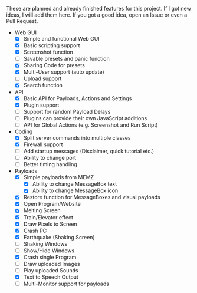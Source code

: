 These are planned and already finished features for this project.
If I got new ideas, I will add them here. If you got a good idea, open an Issue or even a Pull Request.

 - Web GUI
	- [x] Simple and functional Web GUI
	- [x] Basic scripting support
	- [x] Screenshot function
	- [ ] Savable presets and panic function
	- [x] Sharing Code for presets
	- [x] Multi-User support (auto update)
	- [ ] Upload support
	- [x] Search function
 - API
	- [x] Basic API for Payloads, Actions and Settings
	- [x] Plugin support
	- [ ] Support for random Payload Delays
	- [ ] Plugins can provide their own JavaScript additions
	- [ ] API for Global Actions (e.g. Screenshot and Run Script)
 - Coding
	- [x] Split server commands into multiple classes
	- [x] Firewall support
	- [ ] Add startup messages (Disclaimer, quick tutorial etc.)
	- [ ] Ability to change port
	- [ ] Better timing handling
 - Payloads
	- [x] Simple payloads from MEMZ
		- [x] Ability to change MessageBox text
		- [x] Ability to change MessageBox icon
	- [x] Restore function for MessageBoxes and visual payloads
	- [x] Open Program/Website
	- [x] Melting Screen
	- [x] Train/Elevator effect
	- [x] Draw Pixels to Screen
	- [x] Crash PC
	- [x] Earthquake (Shaking Screen)
	- [ ] Shaking Windows
	- [ ] Show/Hide Windows
	- [x] Crash single Program
	- [ ] Draw uploaded Images
	- [ ] Play uploaded Sounds
	- [x] Text to Speech Output
	- [ ] Multi-Monitor support for payloads
